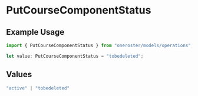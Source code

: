 # PutCourseComponentStatus

## Example Usage

```typescript
import { PutCourseComponentStatus } from "oneroster/models/operations";

let value: PutCourseComponentStatus = "tobedeleted";
```

## Values

```typescript
"active" | "tobedeleted"
```